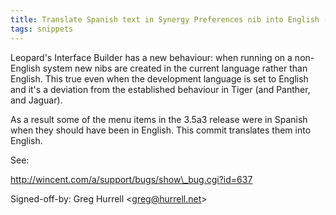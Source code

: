 ```yaml
---
title: Translate Spanish text in Synergy Preferences nib into English (Synergy, cc76597)
tags: snippets
---
```


Leopard's Interface Builder has a new behaviour: when running on a non-English system new nibs are created in the current language rather than English. This true even when the development language is set to English and it's a deviation from the established behaviour in Tiger (and Panther, and Jaguar).

As a result some of the menu items in the 3.5a3 release were in Spanish when they should have been in English. This commit translates them into English.

See:

http://wincent.com/a/support/bugs/show\_bug.cgi?id=637

Signed-off-by: Greg Hurrell &lt;greg@hurrell.net&gt;
